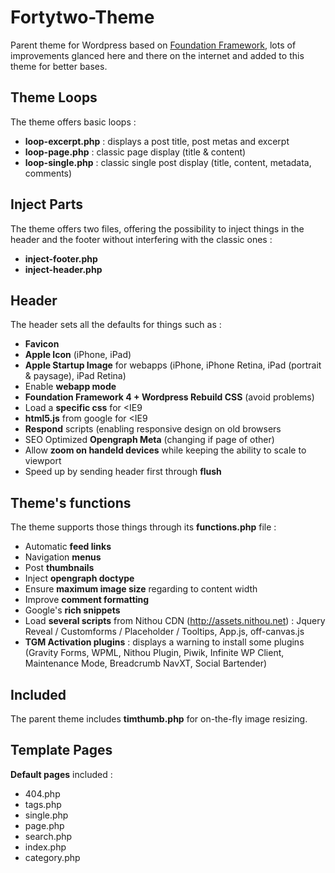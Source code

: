 Fortytwo-Theme
==============

Parent theme for Wordpress based on [Foundation Framework](http://foundation.zurb.com/docs/), lots of improvements glanced here and there on the internet and added to this theme for better bases.

Theme Loops
-----------

The theme offers basic loops :
+ **loop-excerpt.php** : displays a post title, post metas and excerpt
+ **loop-page.php** : classic page display (title & content)
+ **loop-single.php** : classic single post display (title, content, metadata, comments)

Inject Parts
------------

The theme offers two files, offering the possibility to inject things in the header and the footer without interfering with the classic ones :
+ **inject-footer.php**
+ **inject-header.php**

Header
------

The header sets all the defaults for things such as :
+ **Favicon**
+ **Apple Icon** (iPhone, iPad)
+ **Apple Startup Image** for webapps (iPhone, iPhone Retina, iPad (portrait & paysage), iPad Retina)
+ Enable **webapp mode**
+ **Foundation Framework 4 + Wordpress Rebuild CSS** (avoid problems)
+ Load a **specific css** for <IE9
+ **html5.js** from google for <IE9
+ **Respond** scripts (enabling responsive design on old browsers
+ SEO Optimized **Opengraph Meta** (changing if page of other)
+ Allow **zoom on handeld devices** while keeping the ability to scale to viewport
+ Speed up by sending header first through **flush**

Theme's functions
-----------------
The theme supports those things through its **functions.php** file :
+ Automatic **feed links**
+ Navigation **menus**
+ Post **thumbnails**
+ Inject **opengraph doctype**
+ Ensure **maximum image size** regarding to content width
+ Improve **comment formatting**
+ Google's **rich snippets**
+ Load **several scripts** from Nithou CDN (http://assets.nithou.net) : Jquery Reveal / Customforms / Placeholder / Tooltips, App.js, off-canvas.js
+ **TGM Activation plugins** : displays a warning to install some plugins (Gravity Forms, WPML, Nithou Plugin, Piwik, Infinite WP Client, Maintenance Mode, Breadcrumb NavXT, Social Bartender)


Included
--------
The parent theme includes **timthumb.php** for on-the-fly image resizing.

Template Pages
--------------
**Default pages** included :
+ 404.php
+ tags.php
+ single.php
+ page.php
+ search.php
+ index.php
+ category.php

